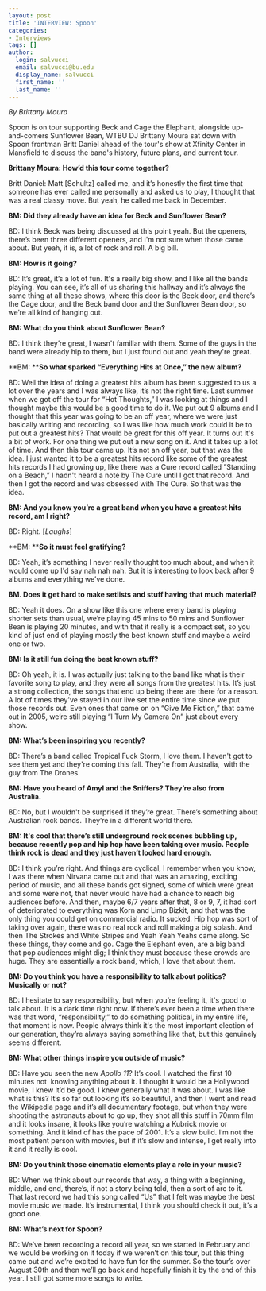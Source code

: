 ```yaml
---
layout: post
title: 'INTERVIEW: Spoon'
categories:
- Interviews
tags: []
author:
  login: salvucci
  email: salvucci@bu.edu
  display_name: salvucci
  first_name: ''
  last_name: ''
---
```

_By Brittany Moura_

Spoon is on tour supporting Beck and Cage the Elephant, alongside up-and-comers Sunflower Bean, WTBU DJ Brittany Moura sat down with Spoon frontman Britt Daniel ahead of the tour's show at Xfinity Center in Mansfield to discuss the band's history, future plans, and current tour.

**Brittany Moura: How’d this tour come together?**

Britt Daniel: Matt \[Schultz\] called me, and it’s honestly the first time that someone has ever called me personally and asked us to play, I thought that was a real classy move. But yeah, he called me back in December.

**BM: Did they already have an idea for Beck and Sunflower Bean?**

BD: I think Beck was being discussed at this point yeah. But the openers, there’s been three different openers, and I'm not sure when those came about. But yeah, it is, a lot of rock and roll. A big bill. 

**BM: How is it going?**

BD: It’s great, it’s a lot of fun. It's a really big show, and I like all the bands playing. You can see, it’s all of us sharing this hallway and it’s always the same thing at all these shows, where this door is the Beck door, and there’s the Cage door, and the Beck band door and the Sunflower Bean door, so we’re all kind of hanging out.

**BM: What do you think about Sunflower Bean?**

BD: I think they’re great, I wasn't familiar with them. Some of the guys in the band were already hip to them, but I just found out and yeah they're great.

**BM: ****So what sparked “Everything Hits at Once,” the new album?**

BD: Well the idea of doing a greatest hits album has been suggested to us a lot over the years and I was always like, it’s not the right time. Last summer when we got off the tour for “Hot Thoughts,” I was looking at things and I thought maybe this would be a good time to do it. We put out 9 albums and I thought that this year was going to be an off year, where we were just basically writing and recording, so I was like how much work could it be to put out a greatest hits? That would be great for this off year. It turns out it's a bit of work. For one thing we put out a new song on it. And it takes up a lot of time. And then this tour came up. It’s not an off year, but that was the idea. I just wanted it to be a greatest hits record like some of the greatest hits records I had growing up, like there was a Cure record called ”Standing on a Beach,” I hadn't heard a note by The Cure until I got that record. And then I got the record and was obsessed with The Cure. So that was the idea.

**BM: And you know you’re a great band when you have a greatest hits record, am I right?**

BD: Right. \[_Laughs_\]

**BM: ****So it must feel gratifying?**

BD: Yeah, it’s something I never really thought too much about, and when it would come up I'd say nah nah nah. But it is interesting to look back after 9 albums and everything we’ve done.

**BM. Does it get hard to make setlists and stuff having that much material?**

BD: Yeah it does. On a show like this one where every band is playing shorter sets than usual, we’re playing 45 mins to 50 mins and Sunflower Bean is playing 20 minutes, and with that it really is a compact set, so you kind of just end of playing mostly the best known stuff and maybe a weird one or two.

**BM: Is it still fun doing the best known stuff?**

BD: Oh yeah, it is. I was actually just talking to the band like what is their favorite song to play, and they were all songs from the greatest hits. It’s just a strong collection, the songs that end up being there are there for a reason. A lot of times they've stayed in our live set the entire time since we put those records out. Even ones that came on on “Give Me Fiction,” that came out in 2005, we’re still playing “I Turn My Camera On” just about every show.

**BM: What’s been inspiring you recently?**

BD: There’s a band called Tropical Fuck Storm, I love them. I haven't got to see them yet and they're coming this fall. They’re from Australia,  with the guy from The Drones.

**BM: Have you heard of Amyl and the Sniffers? They’re also from Australia.**

BD: No, but I wouldn't be surprised if they’re great. There’s something about Australian rock bands. They’re in a different world there.

**BM: It's cool that there’s still underground rock scenes bubbling up, because recently pop and hip hop have been taking over music. People think rock is dead and they just haven’t looked hard enough.**

BD: I think you’re right. And things are cyclical, I remember when you know, I was there when Nirvana came out and that was an amazing, exciting period of music, and all these bands got signed, some of which were great and some were not, that never would have had a chance to reach big audiences before. And then, maybe 6/7 years after that, 8 or 9, 7, it had sort of deteriorated to everything was Korn and Limp Bizkit, and that was the only thing you could get on commercial radio. It sucked. Hip hop was sort of taking over again, there was no real rock and roll making a big splash. And then The Strokes and White Stripes and Yeah Yeah Yeahs came along. So these things, they come and go. Cage the Elephant even, are a big band that pop audiences might dig; I think they must because these crowds are huge. They are essentially a rock band, which, I love that about them.

**BM: Do you think you have a responsibility to talk about politics? Musically or not?**

BD: I hesitate to say responsibility, but when you’re feeling it, it's good to talk about. It is a dark time right now. If there’s ever been a time when there was that word, “responsibility,” to do something political, in my entire life, that moment is now. People always think it's the most important election of our generation, they’re always saying something like that, but this genuinely seems different.

**BM: What other things inspire you outside of music?**

BD: Have you seen the new _Apollo 11_? It’s cool. I watched the first 10 minutes not  knowing anything about it. I thought it would be a Hollywood movie, I knew it’d be good. I knew generally what it was about. I was like what is this? It’s so far out looking it’s so beautiful, and then I went and read the Wikipedia page and it’s all documentary footage, but when they were shooting the astronauts about to go up, they shot all this stuff in 70mm film and it looks insane, it looks like you’re watching a Kubrick movie or something. And it kind of has the pace of 2001. It’s a slow build. I’m not the most patient person with movies, but if it’s slow and intense, I get really into it and it really is cool. 

**BM: Do you think those cinematic elements play a role in your music?**

BD: When we think about our records that way, a thing with a beginning, middle, and end, there’s, if not a story being told, then a sort of arc to it. That last record we had this song called “Us” that I felt was maybe the best movie music we made. It’s instrumental, I think you should check it out, it’s a good one.

**BM: What’s next for Spoon?**

BD: We’ve been recording a record all year, so we started in February and we would be working on it today if we weren’t on this tour, but this thing came out and we’re excited to have fun for the summer. So the tour’s over August 30th and then we’ll go back and hopefully finish it by the end of this year. I still got some more songs to write.